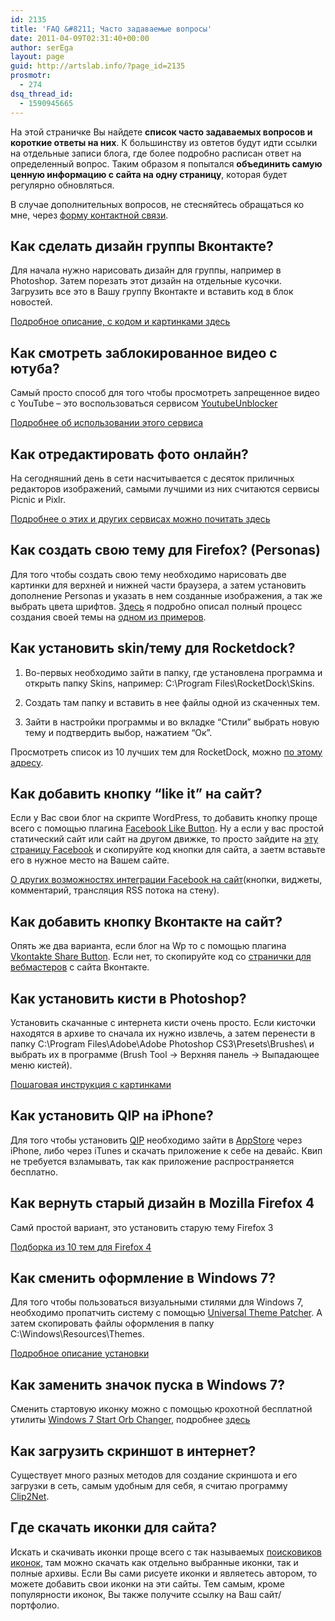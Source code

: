 ```yaml
---
id: 2135
title: 'FAQ &#8211; Часто задаваемые вопросы'
date: 2011-04-09T02:31:40+00:00
author: serEga
layout: page
guid: http://artslab.info/?page_id=2135
prosmotr:
  - 274
dsq_thread_id:
  - 1590945665
---
```

На этой страничке Вы найдете **список часто задаваемых вопросов и короткие ответы на них**. К большинству из овтетов будут идти ссылки на отдельные записи блога, где более подробно расписан ответ на определенный вопрос. Таким образом я попытался **объединить самую ценную информацию с сайта на одну страницу**, которая будет регулярно обновляться.
  
В случае дополнительных вопросов, не стесняйтесь обращаться ко мне, через [форму контактной связи](http://artslab.info/contact/).

## Как сделать дизайн группы Вконтакте?

Для начала нужно нарисовать дизайн для группы, например в Photoshop. Затем порезать этот дизайн на отдельные кусочки. Загрузить все это в Вашу группу Вконтакте и вставить код в блок новостей.<!--more-->


  
[Подробное описание, с кодом и картинками здесь](http://artslab.info/2011/01/kak-oformit-gruppu-vkontakte/)

## Как смотреть заблокированное видео с ютуба?

Самый просто способ для того чтобы просмотреть запрещенное видео с YouTube &#8211; это воспользоваться сервисом [YoutubeUnblocker](http://youtubeunblocker.co.uk)
  
[Подробнее об использовании этого сервиса](http://artslab.info/2011/01/eto-video-ne-dostupno-dlya-prosmotra-kak-smotret-zablokirovannoe-video-s-youtube/)

## Как отредактировать фото онлайн?

На сегодняшний день в сети насчитывается с десяток приличных редакторов изображений, самыми лучшими из них считаются сервисы Picnic и Pixlr.
  
[Подробнее о этих и других сервисах можно почитать здесь]()

## Как создать свою тему для Firefox? (Personas)

Для того чтобы создать свою тему необходимо нарисовать две картинки для верхней и нижней части браузера, а затем установить дополнение Personas и указать в нем созданные изображения, а так же выбрать цвета шрифтов. [Здесь](http://artslab.info/2010/03/sozdaem-skinyi-dlya-firefox-personas/) я подробно описал полный процесс создания своей темы на [одном из примеров](http://artslab.info/2010/03/sozdaem-skinyi-dlya-firefox-personas/).

## Как установить skin/тему для Rocketdock?

1. Во-первых необходимо зайти в папку, где установлена программа и открыть папку Skins, например: C:\Program Files\RocketDock\Skins\.
  
2. Создать там папку и вставить в нее файлы одной из скаченных тем.
  
3. Зайти в настройки программы и во вкладке &#8220;Стили&#8221; выбрать новую тему и подтвердить выбор, нажатием &#8220;Ок&#8221;.

Просмотреть список из 10 лучших тем для RocketDock, можно [по этому адресу](http://artslab.info/2011/01/10-luchshix-tem-dlya-rocketdock/).

## Как добавить кнопку &#8220;like it&#8221; на сайт?

Если у Вас свои блог на скрипте WordPress, то добавить кнопку проще всего с помощью плагина [Facebook Like Button](http://wordpress.org/extend/plugins/facebooklikebutton/). Ну а если у вас простой статический сайт или сайт на другом движке, то просто зайдите на [эту страницу Facebook](http://developers.facebook.com/docs/reference/plugins/like/) и скопируйте код кнопки для сайта, а заетм вставьте его в нужное место на Вашем сайте.
  
[О других возможностях интеграции Facebook на сайт](http://artslab.info/2010/05/facebook-wordpress/)(кнопки, виджеты, комментарий, трансляция RSS потока на стену).

## Как добавить кнопку Вконтакте на сайт?

Опять же два варианта, если блог на Wp то с помощью плагина [Vkontakte Share Button](http://wordpress.org/extend/plugins/vkontakte-share-button/). Если нет, то скопируйте код со [странички для вебмастеров](http://vkontakte.ru/developers.php?o=-1&p=Share) с сайта Вконтакте.

## Как установить кисти в Photoshop?

Установить скачанные с интернета кисти очень просто. Если кисточки находятся в архиве то сначала их нужно извлечь, а затем перенести в папку C:\Program Files\Adobe\Adobe Photoshop CS3\Presets\Brushes\ и выбрать их в программе (Brush Tool -> Верхняя панель -> Выпадающее меню кистей).
  
[Пошаговая инструкция с картинками](http://artslab.info/kak-ustanovit-kisti-brushes-v-adobe-photoshop/)

## Как установить QIP на iPhone?

Для того чтобы установить [QIP](http://artslab.info/2010/09/qip-dlya-iphoneipod-touch-ios/) необходимо зайти в [AppStore](http://itunes.apple.com/us/app/qip-mobile-messenger/id389733571?mt=8) через iPhone, либо через iTunes и скачать приложение к себе на девайс. Квип не требуется взламывать, так как приложение распространяется бесплатно.

## Как вернуть старый дизайн в Mozilla Firefox 4

Самй простой вариант, это установить старую тему Firefox 3</a>
  
[Подборка из 10 тем для Firefox 4](http://artslab.info/2011/03/temy-dlya-firefox-4-10-tem/)

## Как сменить оформление в Windows 7?

Для того чтобы пользоваться визуальными стилями для Windows 7, необходимо пропатчить систему с помощью [Universal Theme Patcher](http://deepxw.blogspot.com/2008/11/universal-theme-patcher.html). А затем скопировать файлы оформления в папку C:\Windows\Resources\Themes.
  
[Подробное описание установки](http://artslab.info/ustanovka_tem_windows7/)

## Как заменить значок пуска в Windows 7?

Сменить стартовую иконку можно с помощью крохотной бесплатной утилиты [Windows 7 Start Orb Changer](http://www.door2windows.com/windows-7-start-button-changer-change-your-windows-7-start-button-with-one-click/), подробнее [здесь](http://artslab.info/2011/01/kak-smenit-ikonku-pusk-v-windows-7/)

## Как загрузить скриншот в интернет?

Существует много разных методов для создание скриншота и его загрузки в сеть, самым удобным для себя, я считаю программу [Clip2Net](http://artslab.info/2008/08/byistroe-sozdanie-skrinshotov-clip2net/).

## Где скачать иконки для сайта?

Искать и скачивать иконки проще всего с так называемых [поисковиков иконок](http://artslab.info/2008/01/poiskoviki-ikonok/), там можно скачать как отдельно выбранные иконки, так и полные архивы. Если Вы сами рисуете иконки и являетесь автором, то можете добавить свои иконки на эти сайты. Тем самым, кроме популярности иконок, Вы также получите ссылку на Ваш сайт/портфолио.